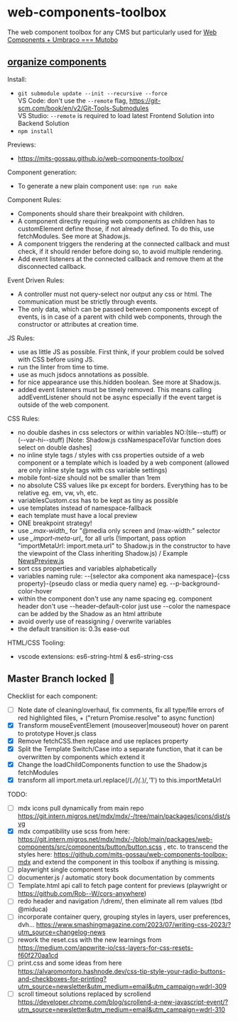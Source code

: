 # web-components-toolbox
The web component toolbox for any CMS but particularly used for [Web Components + Umbraco === Mutobo](http://mutobo.ch/)

## [organize components](https://wiki.migros.net/display/OCC/Web+Components+CMS+Template)

Install:
- `git submodule update --init --recursive --force`\
VS Code: don't use the `--remote` flag, https://git-scm.com/book/en/v2/Git-Tools-Submodules \
VS Studio: `--remote` is required to load latest Frontend Solution into Backend Solution
- `npm install`

Previews:
- https://mits-gossau.github.io/web-components-toolbox/

Component generation:   
- To generate a new plain component use: `npm run make`

Component Rules:
- Components should share their breakpoint with children.
- A component directly requiring web components as children has to customElement define those, if not already defined. To do this, use fetchModules. See more at Shadow.js.
- A component triggers the rendering at the connected callback and must check, if it should render before doing so, to avoid multiple rendering.
- Add event listeners at the connected callback and remove them at the disconnected callback.

Event Driven Rules:
- A controller must not query-select nor output any css or html. The communication must be strictly through events.
- The only data, which can be passed between components except of events, is in case of a parent with child web components, through the constructor or attributes at creation time.

JS Rules:
- use as little JS as possible. First think, if your problem could be solved with CSS before using JS.
- run the linter from time to time.
- use as much jsdocs annotations as possible.
- for nice appearance use this.hidden boolean. See more at Shadow.js.
- added event listeners must be timely removed. This means calling addEventListener should not be async especially if the event target is outside of the web component.

CSS Rules:
- no double dashes in css selectors or within variables NO:(tile--stuff) or (--var-hi--stuff) [Note: Shadow.js cssNamespaceToVar function does select on double dashes] 
- no inline style tags / styles with css properties outside of a web component or a template which is loaded by a web component (allowed are only inline style tags with css variable settings)
- mobile font-size should not be smaller than 1rem
- no absolute CSS values like px except for borders. Everything has to be relative eg. em, vw, vh, etc.
- variablesCustom.css has to be kept as tiny as possible
- use templates instead of namespace-fallback
- each template must have a local preview
- ONE breakpoint strategy!
- use _\_max-width_\_ for "@media only screen and (max-width:" selector
- use _\_import-meta-url_\_ for all urls (!important, pass option "importMetaUrl: import.meta.url" to Shadow.js in the constructor to have the viewpoint of the Class inheriting Shadow.js) / Example [NewsPreview.js](https://github.com/mits-gossau/web-components-toolbox/blob/master/src/es/components/contentful/newsPreview/NewsPreview.js#L7)
- sort css properties and variables alphabetically
- variables naming rule: --{selector aka component aka namespace}-{css property}-{pseudo class or media query name} eg. --p-background-color-hover
- within the component don't use any name spacing eg. component header don't use --header-default-color just use --color the namespace can be added by the Shadow as an html attribute
- avoid overly use of reassigning / overwrite variables
- the default transition is: 0.3s ease-out

HTML/CSS Tooling:
- vscode extensions: es6-string-html & es6-string-css

## Master Branch locked 🙌

Checklist for each component:
- [ ] Note date of cleaning/overhaul, fix comments, fix all type/file errors of red highlighted files, + ("return Promise.resolve" to async function)
- [x] Transform mouseEventElement (mouseover|mouseout) hover on parent to prototype Hover.js class
- [x] Remove fetchCSS.then replace and use replaces property
- [x] Split the Template Switch/Case into a separate function, that it can be overwritten by components which extend it
- [x] Change the loadChildComponents function to use the Shadow.js fetchModules
- [x] transform all import.meta.url.replace(/(.*\/)(.*)$/, '$1') to this.importMetaUrl

TODO:
- [ ] mdx icons pull dynamically from main repo https://git.intern.migros.net/mdx/mdx/-/tree/main/packages/icons/dist/svg
- [x] mdx compatibility use scss from here: https://git.intern.migros.net/mdx/mdx/-/blob/main/packages/web-components/src/components/button/button.scss , etc. to transcend the styles here: https://github.com/mits-gossau/web-components-toolbox-mdx and extend the component in this toolbox if anything is missing.
- [ ] playwright single component tests
- [ ] documenter.js / automatic story book documentation by comments
- [ ] Template.html api call to fetch page content for previews (playwright or https://github.com/Rob--W/cors-anywhere)
- [ ] redo header and navigation /\drem/, then eliminate all rem values (tbd @miduca)
- [ ] incorporate container query, grouping styles in layers, user preferences, dvh... https://www.smashingmagazine.com/2023/07/writing-css-2023/?utm_source=changelog-news
- [ ] rework the reset.css with the new learnings from https://medium.com/appwrite-io/css-layers-for-css-resets-f60f270aa1cd
- [ ] print.css and some ideas from here https://alvaromontoro.hashnode.dev/css-tip-style-your-radio-buttons-and-checkboxes-for-printing?utm_source=newsletter&utm_medium=email&utm_campaign=wdrl-309
- [ ] scroll timeout solutions replaced by scrollend https://developer.chrome.com/blog/scrollend-a-new-javascript-event/?utm_source=newsletter&utm_medium=email&utm_campaign=wdrl-310
